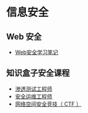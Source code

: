 # 信息安全

## Web 安全
* [Web安全学习笔记](https://websec.readthedocs.io/zh/latest/index.html)

## 知识盒子安全课程
* [渗透测试工程师](https://zhishihezi.net/box/ca2108d94cf521aa6a2e1172de967183)
* [安全运维工程师](https://zhishihezi.net/box/80ccbb4b0546ad86786c07e3ce016639)
* [网络空间安全竞技（ CTF ）](https://zhishihezi.net/box/b826e3c021c5dc367665f743ae5fa14b) 
